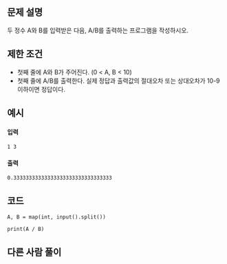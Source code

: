 ## 문제 설명
두 정수 A와 B를 입력받은 다음, A/B를 출력하는 프로그램을 작성하시오.

## 제한 조건
* 첫째 줄에 A와 B가 주어진다. (0 < A, B < 10)
* 첫째 줄에 A/B를 출력한다. 실제 정답과 출력값의 절대오차 또는 상대오차가 10-9 이하이면 정답이다.

## 예시
#### 입력
```
1 3
```

#### 출력
```
0.33333333333333333333333333333333
```
 
## 코드
```
A, B = map(int, input().split())

print(A / B)
```

## 다른 사람 풀이
```
```
